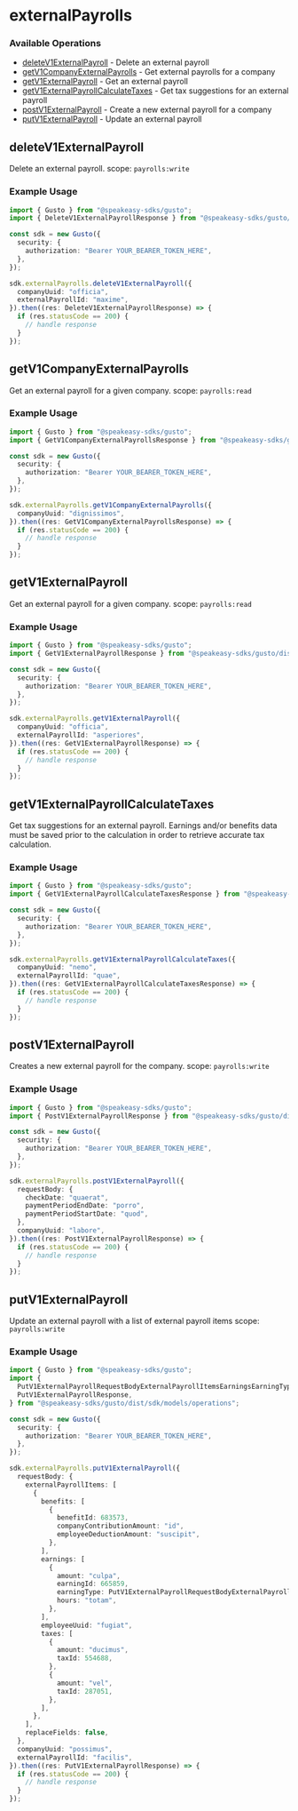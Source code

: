 # externalPayrolls

### Available Operations

* [deleteV1ExternalPayroll](#deletev1externalpayroll) - Delete an external payroll
* [getV1CompanyExternalPayrolls](#getv1companyexternalpayrolls) - Get external payrolls for a company
* [getV1ExternalPayroll](#getv1externalpayroll) - Get an external payroll
* [getV1ExternalPayrollCalculateTaxes](#getv1externalpayrollcalculatetaxes) - Get tax suggestions for an external payroll
* [postV1ExternalPayroll](#postv1externalpayroll) - Create a new external payroll for a company
* [putV1ExternalPayroll](#putv1externalpayroll) - Update an external payroll

## deleteV1ExternalPayroll

Delete an external payroll.
scope: `payrolls:write`

### Example Usage

```typescript
import { Gusto } from "@speakeasy-sdks/gusto";
import { DeleteV1ExternalPayrollResponse } from "@speakeasy-sdks/gusto/dist/sdk/models/operations";

const sdk = new Gusto({
  security: {
    authorization: "Bearer YOUR_BEARER_TOKEN_HERE",
  },
});

sdk.externalPayrolls.deleteV1ExternalPayroll({
  companyUuid: "officia",
  externalPayrollId: "maxime",
}).then((res: DeleteV1ExternalPayrollResponse) => {
  if (res.statusCode == 200) {
    // handle response
  }
});
```

## getV1CompanyExternalPayrolls

Get an external payroll for a given company.
scope: `payrolls:read`

### Example Usage

```typescript
import { Gusto } from "@speakeasy-sdks/gusto";
import { GetV1CompanyExternalPayrollsResponse } from "@speakeasy-sdks/gusto/dist/sdk/models/operations";

const sdk = new Gusto({
  security: {
    authorization: "Bearer YOUR_BEARER_TOKEN_HERE",
  },
});

sdk.externalPayrolls.getV1CompanyExternalPayrolls({
  companyUuid: "dignissimos",
}).then((res: GetV1CompanyExternalPayrollsResponse) => {
  if (res.statusCode == 200) {
    // handle response
  }
});
```

## getV1ExternalPayroll

Get an external payroll for a given company.
scope: `payrolls:read`

### Example Usage

```typescript
import { Gusto } from "@speakeasy-sdks/gusto";
import { GetV1ExternalPayrollResponse } from "@speakeasy-sdks/gusto/dist/sdk/models/operations";

const sdk = new Gusto({
  security: {
    authorization: "Bearer YOUR_BEARER_TOKEN_HERE",
  },
});

sdk.externalPayrolls.getV1ExternalPayroll({
  companyUuid: "officia",
  externalPayrollId: "asperiores",
}).then((res: GetV1ExternalPayrollResponse) => {
  if (res.statusCode == 200) {
    // handle response
  }
});
```

## getV1ExternalPayrollCalculateTaxes

Get tax suggestions for an external payroll. Earnings and/or benefits data must be saved prior to the calculation in order to retrieve accurate tax calculation.

### Example Usage

```typescript
import { Gusto } from "@speakeasy-sdks/gusto";
import { GetV1ExternalPayrollCalculateTaxesResponse } from "@speakeasy-sdks/gusto/dist/sdk/models/operations";

const sdk = new Gusto({
  security: {
    authorization: "Bearer YOUR_BEARER_TOKEN_HERE",
  },
});

sdk.externalPayrolls.getV1ExternalPayrollCalculateTaxes({
  companyUuid: "nemo",
  externalPayrollId: "quae",
}).then((res: GetV1ExternalPayrollCalculateTaxesResponse) => {
  if (res.statusCode == 200) {
    // handle response
  }
});
```

## postV1ExternalPayroll

Creates a new external payroll for the company.
scope: `payrolls:write`

### Example Usage

```typescript
import { Gusto } from "@speakeasy-sdks/gusto";
import { PostV1ExternalPayrollResponse } from "@speakeasy-sdks/gusto/dist/sdk/models/operations";

const sdk = new Gusto({
  security: {
    authorization: "Bearer YOUR_BEARER_TOKEN_HERE",
  },
});

sdk.externalPayrolls.postV1ExternalPayroll({
  requestBody: {
    checkDate: "quaerat",
    paymentPeriodEndDate: "porro",
    paymentPeriodStartDate: "quod",
  },
  companyUuid: "labore",
}).then((res: PostV1ExternalPayrollResponse) => {
  if (res.statusCode == 200) {
    // handle response
  }
});
```

## putV1ExternalPayroll

Update an external payroll with a list of external payroll items
scope: `payrolls:write`

### Example Usage

```typescript
import { Gusto } from "@speakeasy-sdks/gusto";
import {
  PutV1ExternalPayrollRequestBodyExternalPayrollItemsEarningsEarningTypeEnum,
  PutV1ExternalPayrollResponse,
} from "@speakeasy-sdks/gusto/dist/sdk/models/operations";

const sdk = new Gusto({
  security: {
    authorization: "Bearer YOUR_BEARER_TOKEN_HERE",
  },
});

sdk.externalPayrolls.putV1ExternalPayroll({
  requestBody: {
    externalPayrollItems: [
      {
        benefits: [
          {
            benefitId: 683573,
            companyContributionAmount: "id",
            employeeDeductionAmount: "suscipit",
          },
        ],
        earnings: [
          {
            amount: "culpa",
            earningId: 665859,
            earningType: PutV1ExternalPayrollRequestBodyExternalPayrollItemsEarningsEarningTypeEnum.CompanyEarningType,
            hours: "totam",
          },
        ],
        employeeUuid: "fugiat",
        taxes: [
          {
            amount: "ducimus",
            taxId: 554688,
          },
          {
            amount: "vel",
            taxId: 287051,
          },
        ],
      },
    ],
    replaceFields: false,
  },
  companyUuid: "possimus",
  externalPayrollId: "facilis",
}).then((res: PutV1ExternalPayrollResponse) => {
  if (res.statusCode == 200) {
    // handle response
  }
});
```
